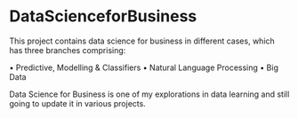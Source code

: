 # DataScienceforBusiness

This project contains data science for business in different cases, which has three branches comprising:

• Predictive, Modelling & Classifiers
• Natural Language Processing
• Big Data

Data Science for Business is one of my explorations in data learning and still going to update it in various projects.

